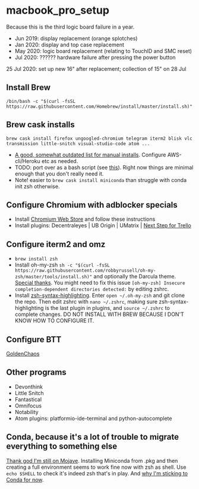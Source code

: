 # macbook_pro_setup
Because this is the third logic board failure in a year.
* Jun 2019: display replacement (orange splotches) 
* Jan 2020: display and top case replacement
* May 2020: logic board replacement (relating to TouchID and SMC reset)
* Jul 2020: ?????? hardware failure after pressing the power button

25 Jul 2020: set up new 16" after replacement; collection of 15" on 28 Jul

## Install Brew

```
/bin/bash -c "$(curl -fsSL https://raw.githubusercontent.com/Homebrew/install/master/install.sh)"
```

## Brew cask installs
```
brew cask install firefox ungoogled-chromium telegram iterm2 blisk vlc transmission little-snitch visual-studio-code atom ... 
```
* [A good, somewhat outdated list for manual installs](https://sourabhbajaj.com/mac-setup/Homebrew/Cask.html). Configure AWS-cli/Heroku etc as needed.
* TODO: port over as a bash script (see [this](https://gist.github.com/brunofbrito/13c29c9b1f7a833066a98522d4b826f7)). Right now things are minimal enough that you don't really need it. 
* Note! easier to `brew cask install miniconda` than struggle with conda init zsh otherwise.

## Configure Chromium with adblocker specials
* Install [Chromium Web Store](https://ungoogled-software.github.io/ungoogled-chromium-wiki/faq#can-i-install-extensions-or-themes-from-the-chrome-webstore) and follow these instructions
* Install plugins: Decentraleyes | UB Origin | UMatrix | [Next Step for Trello](https://chrome.google.com/webstore/detail/next-step-for-trello/iajhmklhilkjgabejjemfbhmclgnmamf?hl=en)

## Configure iterm2 and omz
* ```brew install zsh```
* Install oh-my-zsh ```sh -c "$(curl -fsSL https://raw.githubusercontent.com/robbyrussell/oh-my-zsh/master/tools/install.sh)"``` and optionally the Darcula theme. [Special thanks](https://medium.com/ayuth/iterm2-zsh-oh-my-zsh-the-most-power-full-of-terminal-on-macos-bdb2823fb04c). You might need to fix this issue ```[oh-my-zsh] Insecure completion-dependent directories detected:``` by editing zshrc.
* Install [zsh-syntax-highlighting](https://github.com/zsh-users/zsh-syntax-highlighting). Enter ```open ~/.oh-my-zsh``` and git clone the repo. Then edit zshrc with ```nano ~/.zshrc```, making sure zsh-syntax-highlighting is the last plugin in plugins, and ```source ~/.zshrc``` to complete changes. DO NOT INSTALL WITH BREW BECAUSE I DON'T KNOW HOW TO CONFIGURE IT.

## Configure BTT
[GoldenChaos](https://community.folivora.ai/t/goldenchaos-btt-the-complete-touch-bar-ui-replacement/1281)

## Other programs
* Devonthink
* Little Snitch 
* Fantastical
* Omnifocus 
* Notability
* Atom plugins: platformio-ide-terminal and python-autocomplete

## Conda, because it's a lot of trouble to migrate everything to something else 

[Thank god I'm still on Mojave](https://stackoverflow.com/questions/58291108/conda-not-found-after-upgrading-to-macos-catalina).
Installing Miniconda from .pkg and then creating a full environment seems to work fine now with zsh as shell. Use ```echo $SHELL``` to check it's indeed zsh that's in play. And [why I'm sticking to Conda for now](https://stackoverflow.com/questions/54834579/specific-reasons-to-favor-pip-vs-conda-when-installing-python-packages).
